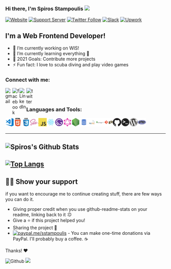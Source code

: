 ### Hi there, I'm Spiros Stampoulis <img src="https://media.giphy.com/media/hvRJCLFzcasrR4ia7z/giphy.gif" width="30px">

[![Website](https://img.shields.io/website?label=portfolio&style=for-the-badge&url=https%3A%2F%2Fcodestackr.com)](https://spirosstampoulis.github.io/)
[![Support Server](https://img.shields.io/discord/591914197219016707.svg?label=Discord&logo=Discord&colorB=7289da&style=for-the-badge)](https://discord.gg/vpEv3HJ)
[![Twitter Follow](https://img.shields.io/twitter/follow/StampoulisS?color=1DA1F2&logo=twitter&style=for-the-badge)](https://twitter.com/intent/follow?original_referer=https%3A%2F%2Fgithub.com%2FStampoulisS&screen_name=StampoulisS)
[![Slack](https://img.shields.io/badge/slack-Stampoulis-pink.svg?color=4a154b&logo=slack&style=for-the-badge)](https://join.slack.com/t/spirostalk/shared_invite/zt-hctn5hqb-FCblUWTVWSoXqsTPcbTcVA)
[![Upwork](https://img.shields.io/static/v1?style=for-the-badge&message=Upwork&color=222222&logo=Upwork&logoColor=6FDA44&label=)][upwork]


## I'm a Web Frontend Developer!

- 🔭 I’m currently working on WIS!
- 🌱 I’m currently learning everything 🤣
- 🥅 2021 Goals: Contribute more projects
- ⚡ Fun fact: I love to scuba diving and play video games

### Connect with me:

[<img align="left" alt="gmail" width="22px" src="https://cdn.jsdelivr.net/npm/simple-icons@v3/icons/gmail.svg" />][gmail]
[<img align="left" alt="facebook" width="22px" src="https://cdn.jsdelivr.net/npm/simple-icons@v3/icons/facebook.svg" />][facebook]
[<img align="left" alt="LinkedIn" width="22px" src="https://cdn.jsdelivr.net/npm/simple-icons@v3/icons/linkedin.svg" />][linkedin]
[<img align="left" alt="twitter" width="22px" src="https://cdn.jsdelivr.net/npm/simple-icons@v3/icons/twitter.svg" />][twitter]

<br />
<br />

### Languages and Tools:

<img align="left" alt="Visual Studio Code" width="26px" src="https://raw.githubusercontent.com/github/explore/80688e429a7d4ef2fca1e82350fe8e3517d3494d/topics/visual-studio-code/visual-studio-code.png" />
<img align="left" alt="HTML5" width="26px" src="https://raw.githubusercontent.com/github/explore/80688e429a7d4ef2fca1e82350fe8e3517d3494d/topics/html/html.png" />
<img align="left" alt="CSS3" width="26px" src="https://raw.githubusercontent.com/github/explore/80688e429a7d4ef2fca1e82350fe8e3517d3494d/topics/css/css.png" />
<img align="left" alt="Sass" width="26px" src="https://raw.githubusercontent.com/github/explore/80688e429a7d4ef2fca1e82350fe8e3517d3494d/topics/sass/sass.png" />
<img align="left" alt="JavaScript" width="26px" src="https://raw.githubusercontent.com/github/explore/80688e429a7d4ef2fca1e82350fe8e3517d3494d/topics/javascript/javascript.png" />
<img align="left" alt="React" width="26px" src="https://raw.githubusercontent.com/github/explore/80688e429a7d4ef2fca1e82350fe8e3517d3494d/topics/react/react.png" />
<img align="left" alt="Gatsby" width="26px" src="https://raw.githubusercontent.com/github/explore/e94815998e4e0713912fed477a1f346ec04c3da2/topics/gatsby/gatsby.png" />
<img align="left" alt="GraphQL" width="26px" src="https://raw.githubusercontent.com/github/explore/80688e429a7d4ef2fca1e82350fe8e3517d3494d/topics/graphql/graphql.png" />
<img align="left" alt="Node.js" width="26px" src="https://raw.githubusercontent.com/github/explore/80688e429a7d4ef2fca1e82350fe8e3517d3494d/topics/nodejs/nodejs.png" />
<img align="left" alt="SQL" width="26px" src="https://raw.githubusercontent.com/github/explore/80688e429a7d4ef2fca1e82350fe8e3517d3494d/topics/sql/sql.png" />
<img align="left" alt="MySQL" width="26px" src="https://raw.githubusercontent.com/github/explore/80688e429a7d4ef2fca1e82350fe8e3517d3494d/topics/mysql/mysql.png" />
<img align="left" alt="MongoDB" width="26px" src="https://raw.githubusercontent.com/github/explore/80688e429a7d4ef2fca1e82350fe8e3517d3494d/topics/mongodb/mongodb.png" />
<img align="left" alt="Git" width="26px" src="https://raw.githubusercontent.com/github/explore/80688e429a7d4ef2fca1e82350fe8e3517d3494d/topics/git/git.png" />
<img align="left" alt="GitHub" width="26px" src="https://raw.githubusercontent.com/github/explore/78df643247d429f6cc873026c0622819ad797942/topics/github/github.png" />
<img align="left" alt="Terminal" width="26px" src="https://raw.githubusercontent.com/github/explore/80688e429a7d4ef2fca1e82350fe8e3517d3494d/topics/terminal/terminal.png" />
<img align="left" alt="Terminal" width="26px" src="https://raw.githubusercontent.com/github/explore/80688e429a7d4ef2fca1e82350fe8e3517d3494d/topics/wordpress/wordpress.png" />
<img align="left" alt="Terminal" width="26px" src="https://raw.githubusercontent.com/github/explore/80688e429a7d4ef2fca1e82350fe8e3517d3494d/topics/php/php.png" />

<br />
<br />

---
![Spiros's Github Stats](https://github-readme-stats.vercel.app/api?username=spirosstampoulis&show_icons=true&theme=dark)
---
[![Top Langs](https://github-readme-stats.vercel.app/api/top-langs/?username=spirosstampoulis)](https://github.com/spirosstampoulis/github-readme-stats)
---
## :man_astronaut: Show your support

if you want to encourage me to continue creating stuff, there are few ways you can do it.

- Giving proper credit when you use github-readme-stats on your readme, linking back to it :D
- Give a ⭐️ if this project helped you!
- Sharing the project :rocket:
- [![paypal.me/sstampoulis](https://ionicabizau.github.io/badges/paypal.svg)](https://www.paypal.me/sstampoulis) - You can make one-time donations via PayPal. I'll probably buy a coffee. :coffee:

Thanks! :heart:

![Github](https://img.shields.io/github/followers/SpirosStampoulis?style=social&label=Follow) ![](https://komarev.com/ghpvc/?username=SpirosStampoulis&style=flat-square&color=lightgrey)

[gmail]: sstaboulis@gmail.com
[website]: https://spirosstampoulis.github.io/
[twitter]: https://twitter.com/StampoulisS
[facebook]: https://www.facebook.com/spiros.stampoulis/
[linkedin]: https://www.linkedin.com/in/spiros-stampoulis/
[upwork]: https://www.upwork.com/freelancers/~01bcc6ff545e70320b
